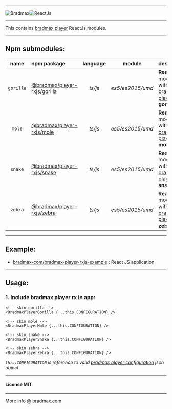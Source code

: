 ___
![Bradmax][bradmaxLogo]![ReactJs][reactJsLogo]
___
This contains [bradmax player][bradmax] ReactJs modules.
___
## Npm submodules:
| name | npm package | language | module | description |
|:---:|:---|:---:|:---:|:---|
| `gorilla` | [@bradmax/player-rxjs/gorilla][npm-player-rxjs] | *ts/js* | *es5/es2015/umd* | **ReactJs** module with [bradmax player][bradmax] **gorilla** skin. |
|  `mole`   | [@bradmax/player-rxjs/mole][npm-player-rxjs]    | *ts/js* | *es5/es2015/umd* | **ReactJs** module with [bradmax player][bradmax] **mole** skin.    |
|  `snake`  | [@bradmax/player-rxjs/snake][npm-player-rxjs]   | *ts/js* | *es5/es2015/umd* | **ReactJs** module with [bradmax player][bradmax] **snake** skin.   |
|  `zebra`  | [@bradmax/player-rxjs/zebra][npm-player-rxjs]   | *ts/js* | *es5/es2015/umd* | **ReactJs** module with [bradmax player][bradmax] **zebra** skin.   |
___
## Example:
- [bradmax-com/bradmax-player-rxjs-example](https://github.com/bradmax-com/bradmax-player-rxjs-example) : React JS application.
___
## Usage:
### 1. Include bradmax player rx in app:
```
<!-- skin gorilla -->
<BradmaxPlayerGorilla {...this.CONFIGURATION} />

<!-- skin mole -->
<BradmaxPlayerMole {...this.CONFIGURATION} />

<!-- skin snake -->
<BradmaxPlayerSnake {...this.CONFIGURATION} />

<!-- skin zebra -->
<BradmaxPlayerZebra {...this.CONFIGURATION} />
```
*`this.CONFIGURATION` is reference to valid [bradmax player configuration][bradmax-doc-config] json object*
___
#### License MIT 
___
More info @ [bradmax.com][bradmax]

[bradmax]: https://bradmax.com
[bradmax-doc-config]: https://bradmax.com/static/player-doc/configuration.html
[npm-player-ag]: https://npmjs.com/package/bradmax-player-ag
[npm-player-ng]: https://npmjs.com/package/bradmax-player-ng
[npm-player-rxjs]: https://npmjs.com/package/bradmax-player-rxjs
[npm-player-js]: https://npmjs.com/package/bradmax-player-js
[git-player-ag]: https://github.com/bradmax-com/bradmax-player-ag
[git-player-ag-example]: https://github.com/bradmax-com/bradmax-player-ag-example
[git-player-ng]: https://github.com/bradmax-com/bradmax-player-ng
[git-player-ng-example]: https://github.com/bradmax-com/bradmax-player-ng-example
[git-player-rxjs]: https://github.com/bradmax-com/bradmax-player-rxjs
[git-player-rxjs-example]: https://github.com/bradmax-com/bradmax-player-rxjs-example
[git-player-js]: https://github.com/bradmax-com/bradmax-player-js

[bradmaxLogo]: https://raw.githubusercontent.com/bradmax-com/bradmax-player-rxjs/master/assets/md/bradmax.svg?sanitize=true
[reactJsLogo]: https://raw.githubusercontent.com/bradmax-com/bradmax-player-rxjs/master/assets/md/rx.svg?sanitize=true
